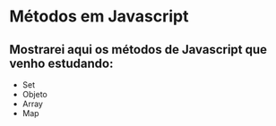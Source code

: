 # Métodos em Javascript

## Mostrarei aqui os métodos de Javascript que venho estudando:

* Set
* Objeto
* Array
* Map
